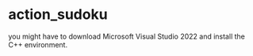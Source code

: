 # action_sudoku
you might have to download Microsoft Visual Studio 2022 and install the C++ environment.

